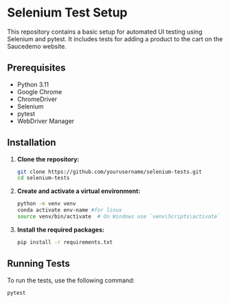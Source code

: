 # Selenium Test Setup

This repository contains a basic setup for automated UI testing using Selenium and pytest. It includes tests for adding a product to the cart on the Saucedemo website.

## Prerequisites

- Python 3.11
- Google Chrome
- ChromeDriver
- Selenium
- pytest
- WebDriver Manager

## Installation

1. **Clone the repository:**

    ```bash
    git clone https://github.com/yourusername/selenium-tests.git
    cd selenium-tests
    ```

2. **Create and activate a virtual environment:**

    ```bash
    python -m venv venv
    conda activate env-name #for linux
    source venv/bin/activate  # On Windows use `venv\Scripts\activate`
    ```

3. **Install the required packages:**

    ```bash
    pip install -r requirements.txt
    ```

## Running Tests

To run the tests, use the following command:

```bash
pytest
